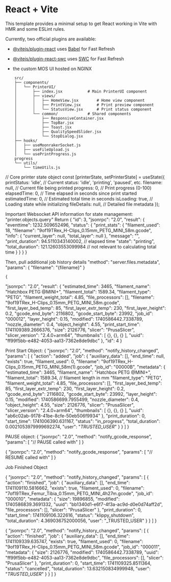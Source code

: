# React + Vite

This template provides a minimal setup to get React working in Vite with HMR and some ESLint rules.

Currently, two official plugins are available:

- [@vitejs/plugin-react](https://github.com/vitejs/vite-plugin-react/blob/main/packages/plugin-react/README.md) uses [Babel](https://babeljs.io/) for Fast Refresh
- [@vitejs/plugin-react-swc](https://github.com/vitejs/vite-plugin-react-swc) uses [SWC](https://swc.rs/) for Fast Refresh

- the custom MOS UI hosted on NGINX
```
    src/
    ├── components/
    │   └── PrinterUI/
    │       ├── index.jsx           # Main PrinterUI component
    │       ├── views/   
    │       │   ├── HomeView.jsx        # Home view component
    │       │   ├── PrintView.jsx       # Print preview component
    │       │   └── StatusView.jsx      # Print status component
    │       └── common/             # Shared components
    │           ├── ResponsiveContainer.jsx
    │           ├── TopBar.jsx
    │           ├── Toast.jsx
    │           ├── QualitySpeedSlider.jsx
    │           └── StopDialog.jsx
    ├── hooks/
    │   ├── useMoonrakerSocket.js
    │   ├── useFileUpload.js
    │   └── usePrintProgress.js
    progress
    └── utils/
        └── timeUtils.js
```



  // Core printer state object
  const [printerState, setPrinterState] = useState({
    printStatus: 'idle',     // Current status: 'idle', 'printing', 'paused', etc.
    filename: null,          // Current file being printed
    progress: 0,             // Print progress (0-100)
    elapsedTime: 0,          // Time elapsed in seconds since print started
    estimatedTime: 0,        // Estimated total time in seconds
    isLoading: true,         // Loading state while initializing
    fileDetails: null,       // Detailed file metadata
  });


Important Websocket API information for state management:
"printer.objects.query" Return
{
  "id": 3,
  "jsonrpc": "2.0",
  "result": {
    "eventtime": 1232.509652496,
    "status": {
      "print_stats": {
        "filament_used": 18,
        "filename": "9of19TRex_H-Clips_0.15mm_PETG_MINI_58m.gcode",
        "info": {
          "current_layer": null,
          "total_layer": null
        },
        "message": "",
        "print_duration": 94.5110343140002, // elapsed time 
        "state": "printing",
        "total_duration": 121.12603553099984 // not relevant to calculating total time
      }
    }
  }
}

Then, pull additional job history details
"method": "server.files.metadata",
    "params": {
        "filename": "{filename}"
    }

    {
  "jsonrpc": "2.0",
  "result": {
    "estimated_time": 3465,
    "filament_name": "Hatchbox PETG @MINI+",
    "filament_total": 1589.34,
    "filament_type": "PETG",
    "filament_weight_total": 4.85,
    "file_processors": [],
    "filename": "9of19TRex_H-Clips_0.15mm_PETG_MINI_58m.gcode",
    "first_layer_bed_temp": 85,
    "first_layer_extr_temp": 230,
    "first_layer_height": 0.2,
    "gcode_end_byte": 2116802,
    "gcode_start_byte": 23992,
    "job_id": "000012",
    "layer_height": 0.15,
    "modified": 1740586442.7338789,
    "nozzle_diameter": 0.4,
    "object_height": 4.55,
    "print_start_time": 1741109389.2666376,
    "size": 2126776,
    "slicer": "PrusaSlicer",
    "slicer_version": "2.4.0+arm64",
    "thumbnails": [
      {},
      {},
      {}
    ],
    "uuid": "ff99f5bb-e482-4053-aa13-7362e8de9dbc"
  },
  "id": 4
}




Print Start Object:
{
  "jsonrpc": "2.0",
  "method": "notify_history_changed",
  "params": [
    {
      "action": "added",
      "job": {
        "auxiliary_data": [],
        "end_time": null,
        "exists": true,
        "filament_used": 0,
        "filename": "9of19TRex_H-Clips_0.15mm_PETG_MINI_58m(1).gcode",
        "job_id": "00000B",
        "metadata": {
          "estimated_time": 3465,
          "filament_name": "Hatchbox PETG @MINI+",
          "filament_total": 1589.34, // filament length in mm
          "filament_type": "PETG",
          "filament_weight_total": 4.85,
          "file_processors": [],
          "first_layer_bed_temp": 85,
          "first_layer_extr_temp": 230,
          "first_layer_height": 0.2,
          "gcode_end_byte": 2116802,
          "gcode_start_byte": 23992,
          "layer_height": 0.15,
          "modified": 1740586699.7955499,
          "nozzle_diameter": 0.4,
          "object_height": 4.55,
          "size": 2126776,
          "slicer": "PrusaSlicer",
          "slicer_version": "2.4.0+arm64",
          "thumbnails": [
            {},
            {},
            {}
          ],
          "uuid": "ab6c02ab-9178-41be-8cfe-50eb506f9934"
        },
        "print_duration": 0,
        "start_time": 1741006390.631167,
        "status": "in_progress",
        "total_duration": 0.0021053979999692274,
        "user": "_TRUSTED_USER_"
      }
    }
  ]
}

PAUSE object:
{
  "jsonrpc": "2.0",
  "method": "notify_gcode_response",
  "params": [
    "// PAUSE called with"
  ]
}

{
  "jsonrpc": "2.0",
  "method": "notify_gcode_response",
  "params": [
    "// RESUME called with"
  ]
}

Job Finished Object

{
  "jsonrpc": "2.0",
  "method": "notify_history_changed",
  "params": [
    {
      "action": "finished",
      "job": {
        "auxiliary_data": [],
        "end_time": 1741109110.5816662,
        "exists": true,
        "filament_used": 0,
        "filename": "7of19TRex_Femur_Tibia_0.15mm_PETG_MINI_4h27m.gcode",
        "job_id": "000010",
        "metadata": {
          "size": 19896855,
          "modified": 1740586839.3691332,
          "uuid": "bb1340d1-e6f7-4f3a-ac9d-d0e0d74aff2d",
          "file_processors": [],
          "slicer": "PrusaSlicer"
        },
        "print_duration": 0,
        "start_time": 1741109106.322616,
        "status": "klippy_shutdown",
        "total_duration": 4.369036752000056,
        "user": "_TRUSTED_USER"
      }
    }
  ]
}

{
  "jsonrpc": "2.0",
  "method": "notify_history_changed",
  "params": [
    {
      "action": "finished",
      "job": {
        "auxiliary_data": [],
        "end_time": 1741109339.635747,
        "exists": true,
        "filament_used": 0,
        "filename": "9of19TRex_H-Clips_0.15mm_PETG_MINI_58m.gcode",
        "job_id": "000011",
        "metadata": {
          "size": 2126776,
          "modified": 1740586442.7338789,
          "uuid": "ff99f5bb-e482-4053-aa13-7362e8de9dbc",
          "file_processors": [],
          "slicer": "PrusaSlicer"
        },
        "print_duration": 0,
        "start_time": 1741109325.8511364,
        "status": "cancelled",
        "total_duration": 13.632150834999948,
        "user": "_TRUSTED_USER_"
      }
    }
  ]
}

